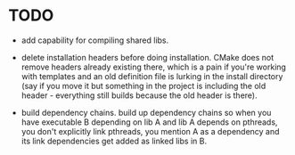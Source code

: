 # TODO

- add capability for compiling shared libs.

- delete installation headers before doing installation. CMake does not remove headers already existing there, which is a pain if you're working with templates and an old definition file is lurking in the install directory (say if you move it but something in the project is including the old header - everything still builds because the old header is there).

- build dependency chains. build up dependency chains so when you have executable B depending on lib A and lib A depends on pthreads, you don't explicitly link pthreads, you mention A as a dependency and its link dependencies get added as linked libs in B. 
